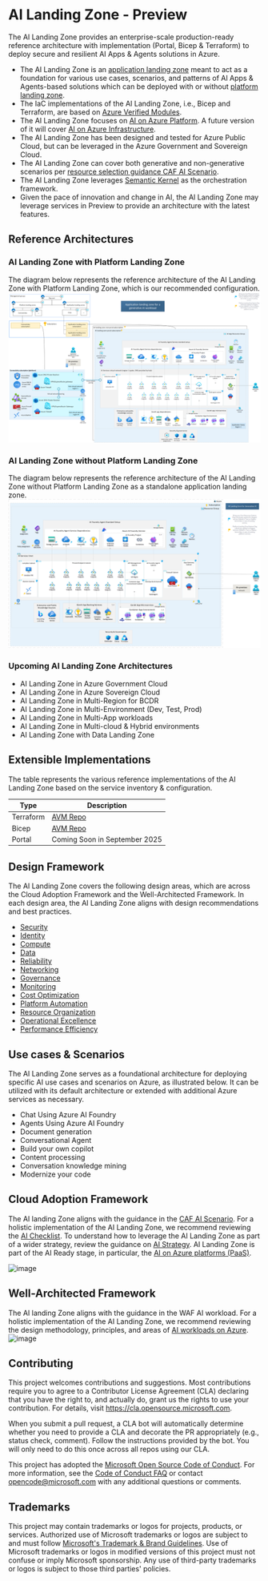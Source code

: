 # AI Landing Zone - Preview

The AI Landing Zone provides an enterprise-scale production-ready reference architecture with implementation (Portal, Bicep & Terraform) to deploy secure and resilient AI Apps & Agents solutions in Azure.

- The AI Landing Zone is an [application landing zone](https://learn.microsoft.com/en-us/azure/cloud-adoption-framework/ready/landing-zone/#platform-landing-zones-vs-application-landing-zones) meant to act as a foundation for various use cases, scenarios, and patterns of AI Apps & Agents-based solutions which can be deployed with or without [platform landing zone](https://learn.microsoft.com/en-us/azure/cloud-adoption-framework/ready/landing-zone/#platform-landing-zones-vs-application-landing-zones).
- The IaC implementations of the AI Landing Zone, i.e., Bicep and Terraform, are based on [Azure Verified Modules](https://aka.ms/AVM).
- The AI Landing Zone focuses on [AI on Azure Platform](https://learn.microsoft.com/en-us/azure/cloud-adoption-framework/scenarios/ai/platform/architectures). A future version of it will cover [AI on Azure Infrastructure](https://learn.microsoft.com/en-us/azure/cloud-adoption-framework/scenarios/ai/infrastructure/cycle-cloud).
- The AI Landing Zone has been designed and tested for Azure Public Cloud, but can be leveraged in the Azure Government and Sovereign Cloud.
- The AI Landing Zone can cover both generative and non-generative scenarios per [resource selection guidance CAF AI Scenario](https://learn.microsoft.com/en-us/azure/cloud-adoption-framework/scenarios/ai/platform/resource-selection).
- The AI Landing Zone leverages [Semantic Kernel](https://learn.microsoft.com/en-us/semantic-kernel/overview/) as the orchestration framework.
- Given the pace of innovation and change in AI, the AI Landing Zone may leverage services in Preview to provide an architecture with the latest features.

## Reference Architectures

### AI Landing Zone with Platform Landing Zone
The diagram below represents the reference architecture of the AI Landing Zone with Platform Landing Zone, which is our recommended configuration.
![image](/media/AI-Landing-Zone-with-platform.png)

### AI Landing Zone without Platform Landing Zone
The diagram below represents the reference architecture of the AI Landing Zone without Platform Landing Zone as a standalone application landing zone.
![image](/media/AI-Landing-Zone-without-platform.png)

### Upcoming AI Landing Zone Architectures
- AI Landing Zone in Azure Government Cloud
- AI Landing Zone in Azure Sovereign Cloud
- AI Landing Zone in Multi-Region for BCDR
- AI Landing Zone in Multi-Environment (Dev, Test, Prod)
- AI Landing Zone in Multi-App workloads
- AI Landing Zone in Multi-cloud & Hybrid environments
- AI Landing Zone with Data Landing Zone

## Extensible Implementations

The table represents the various reference implementations of the AI Landing Zone based on the service inventory & configuration.

| Type | Description |
| ----------- | ----------- |
| Terraform | [AVM Repo](https://github.com/Azure/terraform-azurerm-avm-ptn-aiml-landing-zone) |
| Bicep | [AVM Repo](https://github.com/Azure/bicep-avm-ptn-aiml-landing-zone) |
| Portal | Coming Soon in September 2025 |

## Design Framework
The AI Landing Zone covers the following design areas, which are across the Cloud Adoption Framework and the Well-Architected Framework. In each design area, the AI Landing Zone aligns with design recommendations and best practices.

- [Security](/docs/Security.md)
- [Identity](/docs/Identity.md)
- [Compute](/docs/Compute.md)
- [Data](/docs/Data.md)
- [Reliability](/docs/Reliability.md)
- [Networking](/docs/Networking.md)
- [Governance](/docs/Governance.md)
- [Monitoring](/docs/Monitoring.md)
- [Cost Optimization](/docs/Cost-Optimization.md)
- [Platform Automation](/docs/Platform-Automation.md)
- [Resource Organization](/docs/Resource-Organization.md)
- [Operational Excellence](/docs/Operational-Excellence.md)
- [Performance Efficiency](/docs/Performance-Efficiency.md)

## Use cases & Scenarios
The AI Landing Zone serves as a foundational architecture for deploying specific AI use cases and scenarios on Azure, as illustrated below. It can be utilized with its default architecture or extended with additional Azure services as necessary.

- Chat Using Azure AI Foundry
- Agents Using Azure AI Foundry
- Document generation
- Conversational Agent
- Build your own copilot
- Content processing
- Conversation knowledge mining
- Modernize your code

## Cloud Adoption Framework
The AI landing Zone aligns with the guidance in the [CAF AI Scenario](https://learn.microsoft.com/en-us/azure/cloud-adoption-framework/scenarios/ai/). For a holistic implementation of the AI Landing Zone, we recommend reviewing the [AI Checklist](https://learn.microsoft.com/en-us/azure/cloud-adoption-framework/scenarios/ai/#ai-checklists). To understand how to leverage the AI Landing Zone as part of a wider strategy, review the guidance on [AI Strategy](https://learn.microsoft.com/en-us/azure/cloud-adoption-framework/scenarios/ai/strategy). AI Landing Zone is part of the AI Ready stage, in particular, the [AI on Azure platforms (PaaS)](https://learn.microsoft.com/en-us/azure/cloud-adoption-framework/scenarios/ai/platform/architectures).

![image](https://learn.microsoft.com/en-us/azure/cloud-adoption-framework/scenarios/ai/images/ai-ready.svg)

## Well-Architected Framework
The AI landing Zone aligns with the guidance in the WAF AI workload. For a holistic implementation of the AI Landing Zone, we recommend reviewing the design methodology, principles, and areas of [AI workloads on Azure](https://learn.microsoft.com/en-us/azure/well-architected/ai/).
![image](https://learn.microsoft.com/en-us/azure/well-architected/ai/images/ai-architecture-pattern.png)

## Contributing

This project welcomes contributions and suggestions.  Most contributions require you to agree to a
Contributor License Agreement (CLA) declaring that you have the right to, and actually do, grant us
the rights to use your contribution. For details, visit https://cla.opensource.microsoft.com.

When you submit a pull request, a CLA bot will automatically determine whether you need to provide
a CLA and decorate the PR appropriately (e.g., status check, comment). Follow the instructions
provided by the bot. You will only need to do this once across all repos using our CLA.

This project has adopted the [Microsoft Open Source Code of Conduct](https://opensource.microsoft.com/codeofconduct/).
For more information, see the [Code of Conduct FAQ](https://opensource.microsoft.com/codeofconduct/faq/) or
contact [opencode@microsoft.com](mailto:opencode@microsoft.com) with any additional questions or comments.

## Trademarks

This project may contain trademarks or logos for projects, products, or services. Authorized use of Microsoft 
trademarks or logos are subject to and must follow 
[Microsoft's Trademark & Brand Guidelines](https://www.microsoft.com/en-us/legal/intellectualproperty/trademarks/usage/general).
Use of Microsoft trademarks or logos in modified versions of this project must not confuse or imply Microsoft sponsorship.
Any use of third-party trademarks or logos is subject to those third parties' policies.
